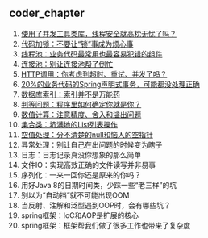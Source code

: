 ## coder_chapter

1. [使用了并发工具类库，线程安全就高枕无忧了吗？](concurrentTools)
2. [代码加锁：不要让“锁”事成为烦心事](lock)
3. [线程池：业务代码最常用也最容易犯错的组件](threadpool) 
4. [连接池：别让连接池帮了倒忙](connPool)
5. [HTTP调用：你考虑到超时、重试、并发了吗？](httpinvoke) 
6. [20%的业务代码的Spring声明式事务，可能都没处理正确](transaction)
7. [数据库索引：索引并不是万能药](sqlindex) 
8. [判等问题：程序里如何确定你就是你？](equals) 
9. [数值计算：注意精度、舍入和溢出问题](numbercalculations) 
10. [集合类：坑满地的List列表操作](collection) 
11. [空值处理：分不清楚的null和恼人的空指针](nullvalue) 
12. 异常处理：别让自己在出问题的时候变为瞎子
13. 日志：日志记录真没你想象的那么简单
14. 文件IO：实现高效正确的文件读写并非易事
15. 序列化：一来一回你还是原来的你吗？
16. 用好Java 8的日期时间类，少踩一些“老三样”的坑
17. 别以为“自动挡”就不可能出现OOM
18. 当反射、注解和泛型遇到OOP时，会有哪些坑？
19. spring框架：IoC和AOP是扩展的核心
20. spring框架：框架帮我们做了很多工作也带来了复杂度